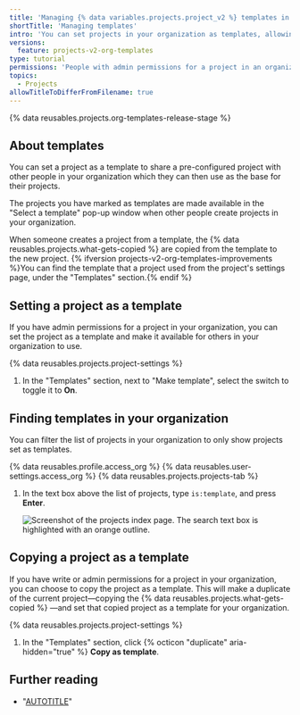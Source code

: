 ```yaml
---
title: 'Managing {% data variables.projects.project_v2 %} templates in your organization'
shortTitle: 'Managing templates'
intro: 'You can set projects in your organization as templates, allowing other people to select your template as the base for projects they create.'
versions:
  feature: projects-v2-org-templates
type: tutorial
permissions: 'People with admin permissions for a project in an organization can set the project as a template. People with admin or write permissions for a project in an organization can copy the project and set the copied project as a template.'
topics:
  - Projects
allowTitleToDifferFromFilename: true
---
```


{% data reusables.projects.org-templates-release-stage %}

## About templates

You can set a project as a template to share a pre-configured project with other people in your organization which they can then use as the base for their projects.

The projects you have marked as templates are made available in the "Select a template" pop-up window when other people create projects in your organization.

When someone creates a project from a template, the {% data reusables.projects.what-gets-copied %} are copied from the template to the new project. {% ifversion projects-v2-org-templates-improvements %}You can find the template that a project used from the project's settings page, under the "Templates" section.{% endif %}

## Setting a project as a template

If you have admin permissions for a project in your organization, you can set the project as a template and make it available for others in your organization to use.

{% data reusables.projects.project-settings %}
1. In the "Templates" section, next to "Make template", select the switch to toggle it to **On**.

## Finding templates in your organization

You can filter the list of projects in your organization to only show projects set as templates.

{% data reusables.profile.access_org %}
{% data reusables.user-settings.access_org %}
{% data reusables.projects.projects-tab %}
1. In the text box above the list of projects, type `is:template`, and press **Enter**.

   ![Screenshot of the projects index page. The search text box is highlighted with an orange outline.](/assets/images/help/projects-v2/filter-for-templates.png)

## Copying a project as a template

If you have write or admin permissions for a project in your organization, you can choose to copy the project as a template. This will make a duplicate of the current project—copying the {% data reusables.projects.what-gets-copied %} —and set that copied project as a template for your organization.

{% data reusables.projects.project-settings %}
1. In the "Templates" section, click {% octicon "duplicate" aria-hidden="true" %} **Copy as template**.

## Further reading

- "[AUTOTITLE](/issues/planning-and-tracking-with-projects/creating-projects/creating-a-project)"
